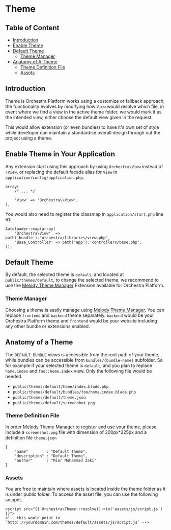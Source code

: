 # Theme

## Table of Content

* [Introduction](#introduction)
* [Enable Theme](#enable-theme)
* [Default Theme](#default-theme)
	- [Theme Manager](#manage-theme)
* [Anatomy of A Theme](#anatomy)
	- [Theme Definition File](#definition) 
	- [Assets](#assets)

<a name="introduction"></a>
## Introduction

Theme is Orchestra Platform works using a customize or fallback approach, the functionality evolves by modifying how `View` would resolve which file, in event where we find a view in the active theme folder, we would mark it as the intended view, either choose the default view given in the request.

This would allow extension (or even bundles) to have it's own set of style while developer can maintain a standardise overall design through out the project using a theme.

<a name="enable-theme"></a>
## Enable Theme in Your Application

Any extension start using this approach by using `Orchestra\View` instead of `\View`, or replacing the default facade alias for `View` in `application/config/application.php`.

	array(
		/* ... */

		'View' => 'Orchestra\\View',
	),

You would also need to register the classmap in `application/start.php` line 61.

	Autoloader::map(array(
		'Orchestra\View'  => path('bundle').'orchestra/libraries/view.php',
		'Base_Controller' => path('app').'controllers/base.php',
	));

<a name="default-theme"></a>
## Default Theme

By default, the selected theme is `default`, and located at `public/themes/default`, to change the selected theme, we recommend to use the [Melody Theme Manager](#manage-theme) Extension available for Orchestra Platform.

<a name="manage-theme"></a>
### Theme Manager

Choosing a theme is easily manage using [Melody Theme Manager](http://bundles.laravel.com/bundle/melody). You can replace `frontend` and `backend` theme separately. `backend` would be your Orchestra Platform theme and `frontend` would be your website including any other bundle or extensions enabled.

<a name="anatomy"></a>
## Anatomy of a Theme

The `DEFAULT_BUNDLE` views is accessible from the root path of your theme, while bundles can be accessible from `bundles/{bundle-name}` subfolder. So for example if your selected theme is `default`, and you plan to replace `home.index` and `foo::home.index` view. Only the following file would be needed.

* `public/themes/default/home/index.blade.php`
* `public/themes/default/bundles/foo/home.index.blade.php`
* `public/themes/default/theme.json`
* `public/themes/default/screenshot.png`

<a name="definition"></a>
### Theme Definition File

In order Melody Theme Manager to register and use your theme, please include a `screenshot.png` file with dimension of 300px*225px and a definition file `theme.json`

	{
		"name"        : "Default Theme",
		"description" : "Default Theme",
		"author"      : "Mior Muhammad Zaki"
	}


<a name="assets"></a>
### Assets

You are free to maintain where assets is located inside the theme folder as it is under public folder. To access the asset file, you can use the following snippet.

	<script src="{{ Orchestra\Theme::resolve()->to('assets/js/script.js') }}">
	<!-- this would point to `http:://yourdomain.com/themes/default/assets/js/script.js` -->
